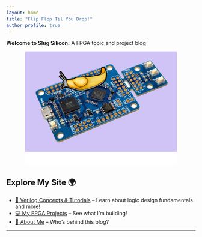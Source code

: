 ```yaml
---
layout: home
title: "Flip Flop Til You Drop!"
author_profile: true
---
```


**Welcome to Slug Silicon:** A FPGA topic and project blog 

<div style="text-align: center;">
  <img src="/assets/images/homepage-banner.png" alt="Homepage Banner" width="80%">
</div>

## Explore My Site 🌍

- [📝 Verilog Concepts & Tutorials](/tutorials/) – Learn about logic design fundamentals and more!
- [💻 My FPGA Projects](/projects/) – See what I’m building!
- [🐸 About Me](/about/) – Who’s behind this blog?

<!-- ## Recent Posts 📝

- [🔄 What is a Clock Domain Crossing?](/blog/clock-domain-crossing/) -->

---
